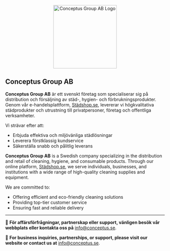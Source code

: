 <p align="center">
  <img src="https://justmrnone.github.io/NeverEndingPong/logos/Conceptus1.png" alt="Conceptus Group AB Logo" title="Conceptus Group AB Logo" width="200">
</p>

## Conceptus Group AB

**Conceptus Group AB** är ett svenskt företag som specialiserar sig på distribution och försäljning av städ-, hygien- och förbrukningsprodukter. Genom vår e-handelsplattform, [Städshop.se](https://stadshop.se), levererar vi högkvalitativa städprodukter och utrustning till privatpersoner, företag och offentliga verksamheter.

Vi strävar efter att:
- Erbjuda effektiva och miljövänliga städlösningar
- Leverera förstklassig kundservice
- Säkerställa snabb och pålitlig leverans

**Conceptus Group AB** is a Swedish company specializing in the distribution and retail of cleaning, hygiene, and consumable products. Through our online platform, [Städshop.se](https://stadshop.se), we serve individuals, businesses, and institutions with a wide range of high-quality cleaning supplies and equipment.

We are committed to:
- Offering efficient and eco-friendly cleaning solutions
- Providing top-tier customer service
- Ensuring fast and reliable delivery


---

💼 **För affärsförfrågningar, partnerskap eller support, vänligen besök vår webbplats eller kontakta oss på** [info@conceptus.se](mailto:info@conceptus.se).

💼 **For business inquiries, partnerships, or support, please visit our website or contact us at** [info@conceptus.se](mailto:info@conceptus.se).
